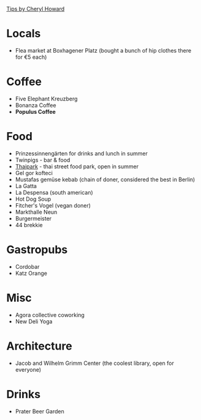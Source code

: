 [Tips by Cheryl Howard](http://cherylhoward.com/berlin/things-to-do-in-berlin/)

# Locals

* Flea market at Boxhagener Platz (bought a bunch of hip clothes there for €5 each)

# Coffee

* Five Elephant Kreuzberg
* Bonanza Coffee
* **Populus Coffee**

# Food

* Prinzessinnengärten for drinks and lunch in summer
* Twinpigs - bar & food
* [Thaipark](http://www.thaipark.de/) - thai street food park, open in summer
* Gel gor kofteci
* Mustafas gemüse kebab (chain of doner, considered the best in Berlin)
* La Gatta
* La Despensa (south american)
* Hot Dog Soup
* Fitcher's Vogel (vegan doner)
* Markthalle Neun
* Burgermeister
* 44 brekkie

# Gastropubs

* Cordobar
* Katz Orange

# Misc

* Agora collective coworking
* New Deli Yoga

# Architecture

* Jacob and Wilhelm Grimm Center (the coolest library, open for everyone)

# Drinks

* Prater Beer Garden
